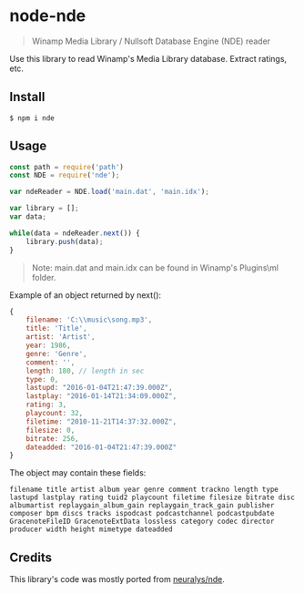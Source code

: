 # node-nde
> Winamp Media Library / Nullsoft Database Engine (NDE) reader

Use this library to read Winamp's Media Library database. Extract ratings, etc.

## Install

```
$ npm i nde
```


## Usage

```js
const path = require('path')
const NDE = require('nde');

var ndeReader = NDE.load('main.dat', 'main.idx');

var library = [];
var data;

while(data = ndeReader.next()) {
	library.push(data);
}

```

> Note: main.dat and main.idx can be found in Winamp's Plugins\ml folder.

Example of an object returned by next():

```js
{
	filename: 'C:\\music\song.mp3',
	title: 'Title',
	artist: 'Artist',
	year: 1986,
	genre: 'Genre',
	comment: '',
	length: 180, // length in sec
	type: 0,
	lastupd: "2016-01-04T21:47:39.000Z",
	lastplay: "2016-01-14T21:34:09.000Z",
	rating: 3,
	playcount: 32,
	filetime: "2010-11-21T14:37:32.000Z",
	filesize: 0,
	bitrate: 256,
	dateadded: "2016-01-04T21:47:39.000Z"
}
```

The object may contain these fields:

```
filename title artist album year genre comment trackno length type lastupd lastplay rating tuid2 playcount filetime filesize bitrate disc albumartist replaygain_album_gain replaygain_track_gain publisher composer bpm discs tracks ispodcast podcastchannel podcastpubdate GracenoteFileID GracenoteExtData lossless category codec director producer width height mimetype dateadded
```


Credits
-------

This library's code was mostly ported from [neuralys/nde](https://github.com/neuralys/nde).